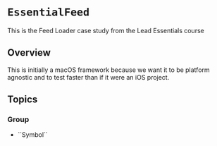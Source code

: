 # ``EssentialFeed``

This is the Feed Loader case study from the Lead Essentials course

## Overview

This is initially a macOS framework because we want it to be platform agnostic and to test faster than if it were an iOS project.  

## Topics

### <!--@START_MENU_TOKEN@-->Group<!--@END_MENU_TOKEN@-->

- <!--@START_MENU_TOKEN@-->``Symbol``<!--@END_MENU_TOKEN@-->
